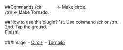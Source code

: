 ##Commands
/cir <radius>  &nbsp;&nbsp; &nbsp;&nbsp; &nbsp;&nbsp; &nbsp;&nbsp; <- Make circle.<br />
/trn <radius> <height>    <- Make Tornado.

##How to use this plugin?
1st. Use command /cir or /trn.<br />
2nd. Tap the ground.<br />
Finish!

###Image
・<a href="https://mgn.pe.hu/Image/circle.html">Circle</a>
・<a href="https://mgn.pe.hu/Image/tornado.html">Tornado</a>
